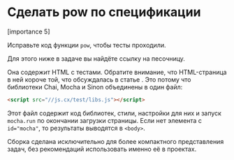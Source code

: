 # Сделать pow по спецификации

[importance 5]

Исправьте код функции `pow`, чтобы тесты проходили.

Для этого ниже в задаче вы найдёте ссылку на песочницу.

Она содержит HTML с тестами. Обратите внимание, что HTML-страница в ней короче той, что обсуждалась в статье [](/testing). Это потому что библиотеки Chai, Mocha и Sinon объединены в один файл:

```html
<script src="//js.cx/test/libs.js"></script>
```

Этот файл содержит код библиотек, стили, настройки для них и запуск `mocha.run` по окончании загрузки страницы. Если нет элемента с `id="mocha"`, то результаты выводятся в `<body>`.

Сборка сделана исключительно для более компактного представления задач, без рекомендаций использовать именно её в проектах.
